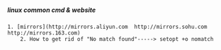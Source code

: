##### linux common cmd & website
    
    1. [mirrors](http://mirrors.aliyun.com  http://mirrors.sohu.com  http://mirrors.163.com) 
		2. How to get rid of "No match found"-----> setopt +o nomatch
